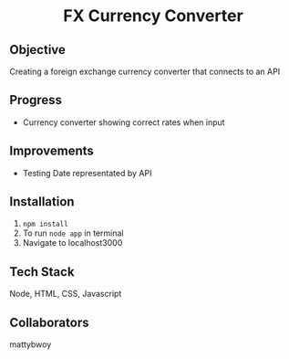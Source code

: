 <h1 align="center">
  FX Currency Converter
</h1>

## Objective
Creating a foreign exchange currency converter that connects to an API

## Progress
 - Currency converter showing correct rates when input 

## Improvements
 - Testing
 Date representated by API

## Installation

1. `npm install`
2. To run `node app` in terminal
3. Navigate to localhost3000

## Tech Stack
Node, HTML, CSS, Javascript

## Collaborators
mattybwoy



